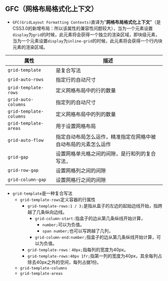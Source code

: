 ## GFC（网格布局格式化上下文）

- `GFC(GridLayout Formatting Contexts)`直译为"**网格布局格式化上下文**"（是CSS3.0的新增布局：所以该属性的兼容性问题较大），当为一个元素设置`display`为`grid`的时候，此元素将会获得一个独立的渲染区域，即块级元素，当为一个元素设置`display`为`inline-grid`的时候，此元素将会获得一个行内块元素的渲染区域。

| 属性                    | 描述                                                           |
| ----------------------- | -------------------------------------------------------------- |
| `grid-template`         | 是复合写法                                       |
| `grid-auto-rows`        | 指定行的自动尺寸                                               |
| `grid-template-rows`    | 定义网格布局中的行的数量                                       |
| `grid-auto-columns`     | 指定列的自动尺寸                                               |
| `grid-template-columns` | 定义网格布局中的列的数量                                       |
| `grid-template-areas`   | 用于设置网格布局                                               |
| `grid-auto-flow`        | 指定自动布局怎么运作，精准指定在网格中被自动布局的元素怎么运作 |
| `grid-gap`              | 设置网格单元格之间的间隙，是行和列的复合写法，                                                               |
| `grid-row-gap`          | 设置网格列之间的间隙                                           |
| `grid-column-gap`       | 设置网格行之间的间隙                                           |

- `grid-template`是一种复合写法
	-   `grid-template-rows`定义容器的行属性
		- `grid-template-rows:1 / 3;`是指从盒子的左边的起始边线开始，指跨越了几条纵向边线。
			- `grid-column-start:`指盒子的边从第几条纵线开始计算，
				- `number;`可以为负值。
				- `span number;`也可以写跨越了几列，
			- `grid-column-end:number;`指盒子的边从第几条纵线开始计算，可以为负值。
		- `grid-template-rows：40px;`指每列的宽度为40px。
		- `grid-template-rows:40px 1fr;`指第一列的宽度为40px，其余每列占除去40px之外的空间，每列占据1份。
	-   `grid-template-columns`
	-  `grid-template-areas`